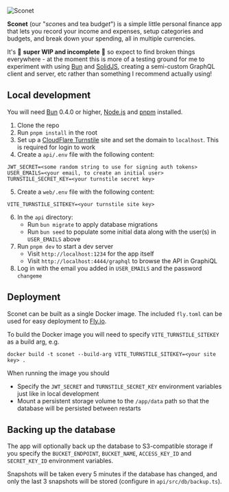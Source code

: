 ![Sconet](https://user-images.githubusercontent.com/1077405/211963456-00d8ccd9-f635-48e1-8a44-1ad125594481.png)

**Sconet** (our "*scon*es and tea budg*et*") is a simple little personal finance app that lets you record your income and expenses,
setup categories and budgets, and break down your spending, all in multiple currencies.

It's 🚧 **super WIP and incomplete** 🚧 so expect to find broken things everywhere - at the moment this is more of a testing ground for me to experiment with using [Bun](https://bun.sh/) and [SolidJS](https://www.solidjs.com/), creating a semi-custom GraphQL client and server, etc rather than something I recommend actually using!

## Local development

You will need [Bun](https://bun.sh/) 0.4.0 or higher, [Node.js](https://nodejs.org/en/) and [pnpm](https://pnpm.io/) installed.

1. Clone the repo
2. Run `pnpm install` in the root
3. Set up a [CloudFlare Turnstile](https://www.cloudflare.com/products/turnstile/) site and set the domain to `localhost`. This is required for login to work
4. Create a `api/.env` file with the following content:
```
JWT_SECRET=<some random string to use for signing auth tokens>
USER_EMAILS=<your email, to create an initial user>
TURNSTILE_SECRET_KEY=<your turnstile secret key>
```
5. Create a `web/.env` file with the following content:
```
VITE_TURNSTILE_SITEKEY=<your turnstile site key>
```
6. In the `api` directory:
    - Run `bun migrate` to apply database migrations
    - Run `bun seed` to populate some initial data along with the user(s) in `USER_EMAILS` above
7. Run `pnpm dev` to start a dev server
    - Visit `http://localhost:1234` for the app itself
    - Visit `http://localhost:4444/graphql` to browse the API in GraphiQL
8. Log in with the email you added in `USER_EMAILS` and the password `changeme`

## Deployment

Sconet can be built as a single Docker image. The included `fly.toml` can be used for easy deployment to [Fly.io](https://fly.io/).

To build the Docker image you will need to specify `VITE_TURNSTILE_SITEKEY` as a build arg, e.g.
```
docker build -t sconet --build-arg VITE_TURNSTILE_SITEKEY=<your site key> .
```

When running the image you should
* Specify the `JWT_SECRET` and `TURNSTILE_SECRET_KEY` environment variables just like in local development
* Mount a persistent storage volume to the `/app/data` path so that the database will be persisted between restarts

## Backing up the database

The app will optionally back up the database to S3-compatible storage if you specify the
`BUCKET_ENDPOINT`, `BUCKET_NAME`, `ACCESS_KEY_ID` and `SECRET_KEY_ID` environment variables.

Snapshots will be taken every 5 minutes if the database has changed, and only the last 3 snapshots will be stored (configure in `api/src/db/backup.ts`).
